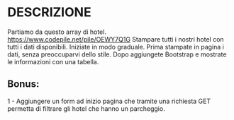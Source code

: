 # DESCRIZIONE
Partiamo da questo array di hotel. https://www.codepile.net/pile/OEWY7Q1G Stampare tutti i nostri hotel con tutti i dati disponibili.
Iniziate in modo graduale. Prima stampate in pagina i dati, senza preoccuparvi dello stile. Dopo aggiungete Bootstrap e mostrate le informazioni con una tabella.
## Bonus:
1 - Aggiungere un form ad inizio pagina che tramite una richiesta GET permetta di filtrare gli hotel che hanno un parcheggio.